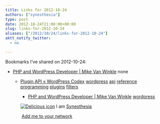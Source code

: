 ```yaml
---
title: Links for 2012-10-24
authors: ["synesthesia"]
type: post
date: 2012-10-24T21:00:00+00:00
slug: links-for-2012-10-24 
aliases: ["/2012/10/24/links-for-2012-10-24"]
aktt_notify_twitter:
  - no

---
```

Bookmarks I&#8217;ve shared on 2012-10-24:

  * [PHP and WordPress Developer | Mike Van Winkle][1] 
    none</li> 
    
      * [Plugin API &laquo; WordPress Codex][2] 
        [wordpress][3] [api][4] [reference][5] [programming][6] [plugins][7] [filters][8] </li> 
        
          * [PHP and WordPress Developer | Mike Van Winkle][9] 
            [wordpress][3] </li> </ul> 
            
            <p class="deliciouslink">
              <a href="https://del.icio.us/synesthesia" title="See all my bookmarks on del.icio.us"><img src="https://www.synesthesia.co.uk/images/deliciousicon.jpg" alt="Delicious icon" /></a>&nbsp;I am <a href="https://del.icio.us/synesthesia" title="See all my bookmarks on del.icio.us">Synesthesia</a>
            </p>
            
            <p class="deliciouslink">
              <a href="https://del.icio.us/network?add=synesthesia" title="Add me to your del.icio.us network"><img src="https://www.synesthesia.co.uk/images/add.gif" alt="" /></a>&nbsp;<a href="https://del.icio.us/network?add=synesthesia" title="Add me to your del.icio.us network">Add me to your network</a>
            </p>

 [1]: https://mikevanwinkle.com/wordpress/simplr-registration-form-plus-v2-1-9/comment-page-1/#comment-7087
 [2]: https://codex.wordpress.org/Plugin_API
 [3]: https://www.delicious.com/synesthesia/wordpress
 [4]: https://www.delicious.com/synesthesia/api
 [5]: https://www.delicious.com/synesthesia/reference
 [6]: https://www.delicious.com/synesthesia/programming
 [7]: https://www.delicious.com/synesthesia/plugins
 [8]: https://www.delicious.com/synesthesia/filters
 [9]: https://mikevanwinkle.com/simplr-registration-form-plus/